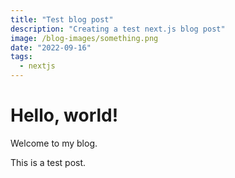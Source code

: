 ```yaml
---
title: "Test blog post"
description: "Creating a test next.js blog post"
image: /blog-images/something.png
date: "2022-09-16"
tags:
  - nextjs
---
```


# Hello, world!

Welcome to my blog.

This is a test post.
